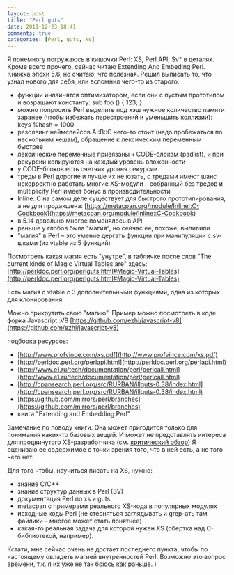 ```yaml
---
layout: post
title: "Perl guts"
date: 2011-12-23 18:41
comments: true
categories: [Perl, guts, xs]
---
```

Я понемногу погружаюсь в кишочки Perl: XS, Perl API, Sv* в деталях. Кроме всего прочего, сейчас читаю Extending And Embeding Perl. Книжка эпохи 5.6, но считаю, что полезная. Решил выписать то, что узнал нового для себя, или вспомнил чего-то из старого.

<!-- more -->
 
- функции инлайнятся оптимизатором, если они с пустым прототипом и возращают константу: sub foo () { 123; }
- можно попросить Perl выделить под хэш нужное количество памяти заранее (чтобы избежать перестроений и уменьшить коллизии): keys %hash = 1000
- резолвинг неймспейсов A::B::C чего-то стоит (надо пробежаться по нескольким хешам), обращение к лексическим переменным быстрее
- лексические переменные привязаны к CODE-блокам (padlist), и при рекурсии копируются на каждый уровень вложенности
- у CODE-блоков есть счетчик уровня рекурсии
- треды в Perl дорогие и лучше их не юзать, с тредами имеют шанс некорректно работать многие XS-модули
– cобранный без тредов и multiplicity Perl имеет бонус в производительности
- Inline::C на самом деле существует для быстрого прототипирования, а не для продакшена: [https://metacpan.org/module/Inline::C-Cookbook](https://metacpan.org/module/Inline::C-Cookbook)
- в 5.14 довольно многое поменялось в API
- раньше у глобов была "магия", но сейчас ее, похоже, выпилили
- "магия" в Perl – это умение дергать функции при манипуляции с sv-шками (из vtable из 5 функций)
 
Посмотреть какая магия есть "унутре", в табличке после слов "The current kinds of Magic Virtual Tables are" здесь: [http://perldoc.perl.org/perlguts.html#Magic-Virtual-Tables](http://perldoc.perl.org/perlguts.html#Magic-Virtual-Tables)

Есть магия с vtable с 3 дополнительными функциями, одна из которых для клонирования.

Можно прикрутить свою "магию". Пример можно посмотреть в коде форка Javascript::V8 [https://github.com/ezhi/javascript-v8](https://github.com/ezhi/javascript-v8)
 
подборка ресурсов:
 
- [http://www.profvince.com/xs.pdf](http://www.profvince.com/xs.pdf)
- [http://perldoc.perl.org/perlapi.html](http://perldoc.perl.org/perlapi.html)
- [http://www.e1.ru/tech/documentation/perl/perlcall.html](http://www.e1.ru/tech/documentation/perl/perlcall.html)
- [http://cpansearch.perl.org/src/RURBAN/illguts-0.38/index.html](http://cpansearch.perl.org/src/RURBAN/illguts-0.38/index.html)
- [https://github.com/mirrors/perl/branches](https://github.com/mirrors/perl/branches)
- книга "Extending and Embedding Perl"

Замечание по поводу книги. Она может пригодится только для понимания каких-то базовых вещей. И может не представлять интереса для продвинутого XS-разработчика (см. [критический обзор](http://redplait.blogspot.com/2010/11/extending-and-embedding-perl.html)) Я оцениваю ее содержимое с точки зрения того, что в ней есть, а не того чего нет. 

Для того чтобы, научиться писать на XS, нужно: 

- знание C/C++
- знание структур данных в Perl (SV)
- документация Perl по xs и guts
- metacpan с примерами реального XS-кода в популярных модулях
- исходные коды Perl (не стесняться заглядывать и grep-ать там файлики – многое может стать понятнее)
- какая-то реальная задача для которой нужен XS (обертка над C-библиотекой, например).

Кстати, мне сейчас очень не достает последнего пункта, чтобы по настоящему овладеть магией внутренностей Perl. Возможно это вопрос времени, т.к. я их уже не так боюсь как раньше. )
